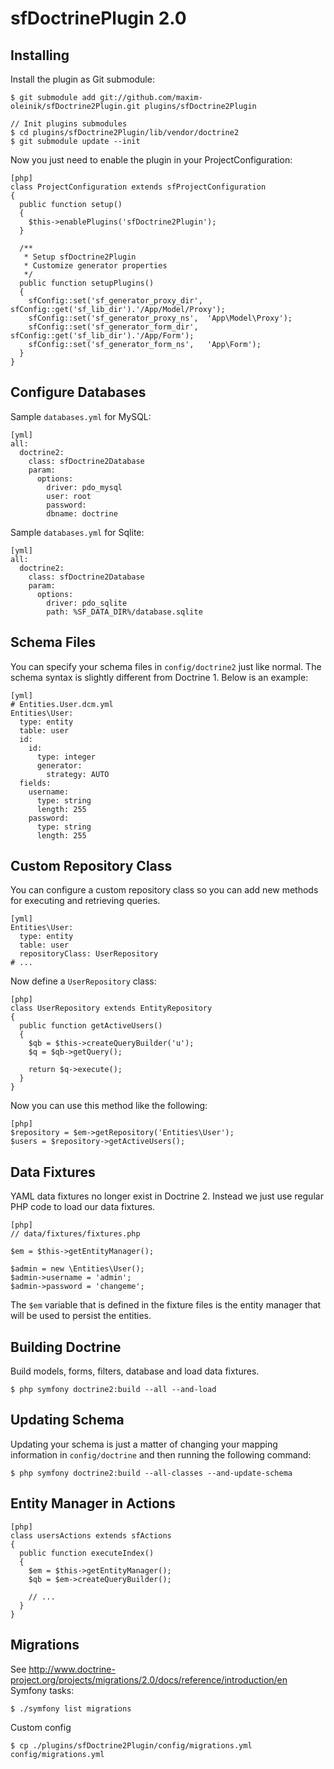 # sfDoctrinePlugin 2.0

## Installing

Install the plugin as Git submodule:

    $ git submodule add git://github.com/maxim-oleinik/sfDoctrine2Plugin.git plugins/sfDoctrine2Plugin

    // Init plugins submodules
    $ cd plugins/sfDoctrine2Plugin/lib/vendor/doctrine2
    $ git submodule update --init

Now you just need to enable the plugin in your ProjectConfiguration:

    [php]
    class ProjectConfiguration extends sfProjectConfiguration
    {
      public function setup()
      {
        $this->enablePlugins('sfDoctrine2Plugin');
      }

      /**
       * Setup sfDoctrine2Plugin
       * Customize generator properties
       */
      public function setupPlugins()
      {
        sfConfig::set('sf_generator_proxy_dir', sfConfig::get('sf_lib_dir').'/App/Model/Proxy');
        sfConfig::set('sf_generator_proxy_ns',  'App\Model\Proxy');
        sfConfig::set('sf_generator_form_dir',  sfConfig::get('sf_lib_dir').'/App/Form');
        sfConfig::set('sf_generator_form_ns',   'App\Form');
      }
    }

## Configure Databases

Sample `databases.yml` for MySQL:

    [yml]
    all:
      doctrine2:
        class: sfDoctrine2Database
        param:
          options:
            driver: pdo_mysql
            user: root
            password:
            dbname: doctrine

Sample `databases.yml` for Sqlite:

    [yml]
    all:
      doctrine2:
        class: sfDoctrine2Database
        param:
          options:
            driver: pdo_sqlite
            path: %SF_DATA_DIR%/database.sqlite

## Schema Files

You can specify your schema files in `config/doctrine2` just like normal. The schema syntax
is slightly different from Doctrine 1. Below is an example:

    [yml]
    # Entities.User.dcm.yml
    Entities\User:
      type: entity
      table: user
      id:
        id:
          type: integer
          generator:
            strategy: AUTO
      fields:
        username:
          type: string
          length: 255
        password:
          type: string
          length: 255

## Custom Repository Class

You can configure a custom repository class so you can add new methods for
executing and retrieving queries.

    [yml]
    Entities\User:
      type: entity
      table: user
      repositoryClass: UserRepository
    # ...

Now define a `UserRepository` class:

    [php]
    class UserRepository extends EntityRepository
    {
      public function getActiveUsers()
      {
        $qb = $this->createQueryBuilder('u');
        $q = $qb->getQuery();

        return $q->execute();
      }
    }

Now you can use this method like the following:

    [php]
    $repository = $em->getRepository('Entities\User');
    $users = $repository->getActiveUsers();


## Data Fixtures

YAML data fixtures no longer exist in Doctrine 2. Instead we just
use regular PHP code to load our data fixtures.

    [php]
    // data/fixtures/fixtures.php

    $em = $this->getEntityManager();

    $admin = new \Entities\User();
    $admin->username = 'admin';
    $admin->password = 'changeme';

The `$em` variable that is defined in the fixture files is the entity manager that
will be used to persist the entities.

## Building Doctrine

Build models, forms, filters, database and load data fixtures.

    $ php symfony doctrine2:build --all --and-load

## Updating Schema

Updating your schema is just a matter of changing your mapping information in
`config/doctrine` and then running the following command:

    $ php symfony doctrine2:build --all-classes --and-update-schema

## Entity Manager in Actions

    [php]
    class usersActions extends sfActions
    {
      public function executeIndex()
      {
        $em = $this->getEntityManager();
        $qb = $em->createQueryBuilder();

        // ...
      }
    }

## Migrations

See http://www.doctrine-project.org/projects/migrations/2.0/docs/reference/introduction/en
Symfony tasks:

    $ ./symfony list migrations

Custom config

    $ cp ./plugins/sfDoctrine2Plugin/config/migrations.yml config/migrations.yml
